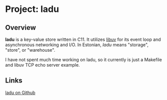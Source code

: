 # Project: ladu

## Overview
**ladu** is a key-value store written in C11. It utilizes
[libuv](https://libuv.org) for its event loop and asynchronous networking and
I/O. In Estonian, _ladu_ means "storage", "store", or "warehouse".

I have not spent much time working on ladu, so it currently is just a
Makefile and libuv TCP echo server example.

## Links
[ladu on Github](https://github.com/jadefish/ladu)
